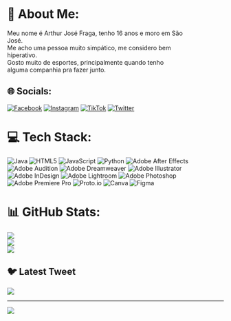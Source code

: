 # 💫 About Me:
Meu nome é Arthur José Fraga, tenho 16 anos e moro em São<br>José.<br>Me acho uma pessoa muito simpático, me considero bem<br>hiperativo.<br>Gosto muito de esportes, principalmente quando tenho<br>alguma companhia pra fazer junto.


## 🌐 Socials:
[![Facebook](https://img.shields.io/badge/Facebook-%231877F2.svg?logo=Facebook&logoColor=white)](https://facebook.com/Arthur_Jose_Fraga) [![Instagram](https://img.shields.io/badge/Instagram-%23E4405F.svg?logo=Instagram&logoColor=white)](https://instagram.com/fragra_arthurr) [![TikTok](https://img.shields.io/badge/TikTok-%23000000.svg?logo=TikTok&logoColor=white)](https://tiktok.com/@tutu_fraga) [![Twitter](https://img.shields.io/badge/Twitter-%231DA1F2.svg?logo=Twitter&logoColor=white)](https://twitter.com/fraga_arthurr) 

# 💻 Tech Stack:
![Java](https://img.shields.io/badge/java-%23ED8B00.svg?style=flat&logo=java&logoColor=white) ![HTML5](https://img.shields.io/badge/html5-%23E34F26.svg?style=flat&logo=html5&logoColor=white) ![JavaScript](https://img.shields.io/badge/javascript-%23323330.svg?style=flat&logo=javascript&logoColor=%23F7DF1E) ![Python](https://img.shields.io/badge/python-3670A0?style=flat&logo=python&logoColor=ffdd54) ![Adobe After Effects](https://img.shields.io/badge/Adobe%20After%20Effects-9999FF.svg?style=flat&logo=Adobe%20After%20Effects&logoColor=white) ![Adobe Audition](https://img.shields.io/badge/Adobe%20Audition-9999FF.svg?style=flat&logo=Adobe%20Audition&logoColor=white) ![Adobe Dreamweaver](https://img.shields.io/badge/Adobe%20Dreamweaver-FF61F6.svg?style=flat&logo=Adobe%20Dreamweaver&logoColor=white) ![Adobe Illustrator](https://img.shields.io/badge/adobeillustrator-%23FF9A00.svg?style=flat&logo=adobeillustrator&logoColor=white) ![Adobe InDesign](https://img.shields.io/badge/Adobe%20InDesign-49021F?style=flat&logo=adobeindesign&logoColor=white) ![Adobe Lightroom](https://img.shields.io/badge/Adobe%20Lightroom-31A8FF.svg?style=flat&logo=Adobe%20Lightroom&logoColor=white) ![Adobe Photoshop](https://img.shields.io/badge/adobephotoshop-%2331A8FF.svg?style=flat&logo=adobephotoshop&logoColor=white) ![Adobe Premiere Pro](https://img.shields.io/badge/Adobe%20Premiere%20Pro-9999FF.svg?style=flat&logo=Adobe%20Premiere%20Pro&logoColor=white) ![Proto.io](https://img.shields.io/badge/Proto.io-161637?style=flat&logo=proto.io&logoColor=00e5ff) ![Canva](https://img.shields.io/badge/Canva-%2300C4CC.svg?style=flat&logo=Canva&logoColor=white) 	![Figma](https://img.shields.io/badge/figma-%23F24E1E.svg?style=flat&logo=figma&logoColor=white)
# 📊 GitHub Stats:
![](https://github-readme-stats.vercel.app/api?username=Fragrancia&theme=dark&hide_border=false&include_all_commits=false&count_private=false)<br/>
![](https://github-readme-streak-stats.herokuapp.com/?user=Fragrancia&theme=dark&hide_border=false)<br/>
![](https://github-readme-stats.vercel.app/api/top-langs/?username=Fragrancia&theme=dark&hide_border=false&include_all_commits=false&count_private=false&layout=compact)

## 🐦 Latest Tweet
[![](https://gtce.itsvg.in/api?username=fraga_arthurr)](https://github.com/VishwaGauravIn/github-twitter-card-embed)

---
[![](https://visitcount.itsvg.in/api?id=Fragrancia&icon=0&color=0)](https://visitcount.itsvg.in)

<!-- Proudly created with GPRM ( https://gprm.itsvg.in ) -->